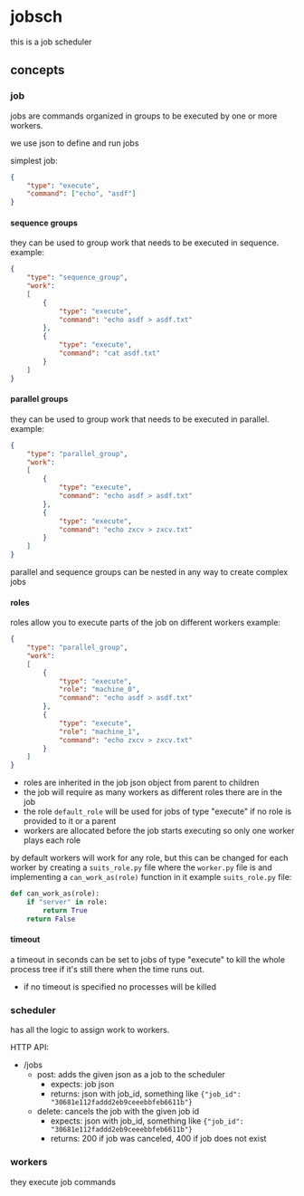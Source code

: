 # jobsch

this is a job scheduler

## concepts

### job

jobs are commands organized in groups to be executed by one or more workers.

we use json to define and run jobs

simplest job:
```json
{
	"type": "execute",
	"command": ["echo", "asdf"]
}
```

#### sequence groups
they can be used to group work that needs to be executed in sequence.
example:
```json
{
	"type": "sequence_group",
	"work":
	[
		{
			"type": "execute",
			"command": "echo asdf > asdf.txt"
		},
		{
			"type": "execute",
			"command": "cat asdf.txt"
		}
	]
}
```

#### parallel groups
they can be used to group work that needs to be executed in parallel.
example:
```json
{
	"type": "parallel_group",
	"work":
	[
		{
			"type": "execute",
			"command": "echo asdf > asdf.txt"
		},
		{
			"type": "execute",
			"command": "echo zxcv > zxcv.txt"
		}
	]
}
```

parallel and sequence groups can be nested in any way to create complex jobs

#### roles

roles allow you to execute parts of the job on different workers
example:
```json
{
	"type": "parallel_group",
	"work":
	[
		{
			"type": "execute",
			"role": "machine_0",
			"command": "echo asdf > asdf.txt"
		},
		{
			"type": "execute",
			"role": "machine_1",
			"command": "echo zxcv > zxcv.txt"
		}
	]
}
```

- roles are inherited in the job json object from parent to children
- the job will require as many workers as different roles there are in the job
- the role `default_role` will be used for jobs of type "execute" if no role is provided to it or a parent
- workers are allocated before the job starts executing so only one worker plays each role

by default workers will work for any role, but this can be changed for each worker by creating a `suits_role.py` file where the `worker.py` file is and implementing a `can_work_as(role)` function in it
example `suits_role.py` file:
```py
def can_work_as(role):
	if "server" in role:
		return True
	return False
```

#### timeout

a timeout in seconds can be set to jobs of type "execute" to kill the whole process tree if it's still there when the time runs out.

- if no timeout is specified no processes will be killed

### scheduler

has all the logic to assign work to workers.

HTTP API:

- /jobs
	+ post: adds the given json as a job to the scheduler
		- expects: job json
		- returns: json with job_id, something like `{"job_id": "30681e112faddd2eb9ceeebbfeb6611b"}`
	+ delete: cancels the job with the given job id
		- expects: json with job_id, something like  `{"job_id": "30681e112faddd2eb9ceeebbfeb6611b"}`
		- returns: 200 if job was canceled, 400 if job does not exist


### workers

they execute job commands